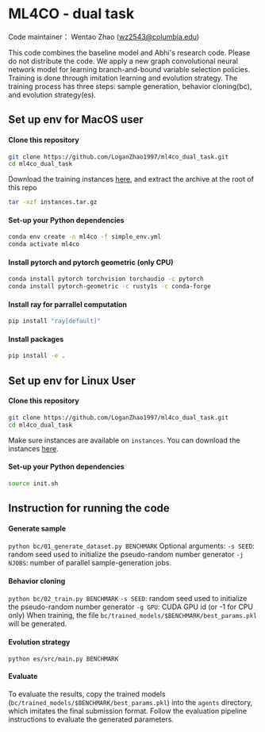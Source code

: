 #  ML4CO - dual task

Code maintainer： Wentao Zhao (wz2543@columbia.edu)

This code combines the baseline model and Abhi's research code. Please do not distribute the code.
We apply a new graph convolutional neural network model for learning branch-and-bound variable selection policies.
Training is done through imitation learning and evolution strategy. 
The training process has three steps: sample generation, behavior cloning(bc), and evolution strategy(es).


## Set up env for MacOS user
####  Clone this repository
```bash
git clone https://github.com/LoganZhao1997/ml4co_dual_task.git
cd ml4co_dual_task
```
Download the training instances [here](https://drive.google.com/file/d/1MytdY3IwX_aFRWdoc0mMfDN9Xg1EKUuq/view), and extract the archive at the root of this repo
```bash
tar -xzf instances.tar.gz
```

#### Set-up your Python dependencies
```bash
conda env create -n ml4co -f simple_env.yml
conda activate ml4co
```

#### Install pytorch and pytorch geometric (only CPU)
```bash
conda install pytorch torchvision torchaudio -c pytorch
conda install pytorch-geometric -c rusty1s -c conda-forge
```

#### Install ray for parrallel computation
```bash
pip install "ray[default]"
```

#### Install packages
```bash
pip install -e .
```

## Set up env for Linux User
####  Clone this repository
```bash
git clone https://github.com/LoganZhao1997/ml4co_dual_task.git
cd ml4co_dual_task
```
Make sure instances are available on `instances`. You can download the instances [here](https://drive.google.com/file/d/1MytdY3IwX_aFRWdoc0mMfDN9Xg1EKUuq/view).

#### Set-up your Python dependencies
```bash
source init.sh
```

## Instruction for running the code
#### Generate sample
`python bc/01_generate_dataset.py BENCHMARK`
Optional arguments:
`-s SEED`: random seed used to initialize the pseudo-random number generator
`-j NJOBS`: number of parallel sample-generation jobs.


#### Behavior cloning
`python bc/02_train.py BENCHMARK`
`-s SEED`: random seed used to initialize the pseudo-random number generator
`-g GPU`: CUDA GPU id (or -1 for CPU only)
When training, the file `bc/trained_models/$BENCHMARK/best_params.pkl` will be generated.


#### Evolution strategy
`python es/src/main.py BENCHMARK`


#### Evaluate
To evaluate the results, copy the trained models (`bc/trained_models/$BENCHMARK/best_params.pkl`) into the `agents` directory, which imitates the final submission format. 
Follow the evaluation pipeline instructions to evaluate the generated parameters.

